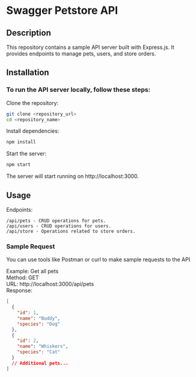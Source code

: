 # Swagger Petstore API

## Description

This repository contains a sample API server built with Express.js. It provides endpoints to manage pets, users, and store orders.

## Installation

### To run the API server locally, follow these steps:

Clone the repository:

```bash
git clone <repository_url>
cd <repository_name>
```

Install dependencies:

```javascript
npm install
```

Start the server:

```javascript
npm start
```

The server will start running on http://localhost:3000.

## Usage

Endpoints:

```
/api/pets - CRUD operations for pets.
/api/users - CRUD operations for users.
/api/store - Operations related to store orders.
```

### Sample Request

You can use tools like Postman or curl to make sample requests to the API

Example: Get all pets <br />
Method: GET <br />
URL: http://localhost:3000/api/pets <br />
Response: <br />

```json
[
  {
    "id": 1,
    "name": "Buddy",
    "species": "Dog"
  },
  {
    "id": 2,
    "name": "Whiskers",
    "species": "Cat"
  }
  // Additional pets...
]
```
